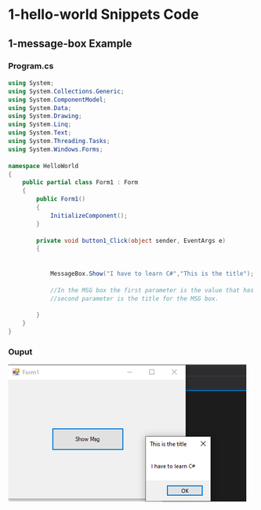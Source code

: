 # 1-hello-world Snippets Code

## 1-message-box Example

### Program.cs

```c#
using System;
using System.Collections.Generic;
using System.ComponentModel;
using System.Data;
using System.Drawing;
using System.Linq;
using System.Text;
using System.Threading.Tasks;
using System.Windows.Forms;

namespace HelloWorld
{
    public partial class Form1 : Form
    {
        public Form1()
        {
            InitializeComponent();
        }

        private void button1_Click(object sender, EventArgs e)
        {


            MessageBox.Show("I have to learn C#","This is the title");

            //In the MSG box the first parameter is the value that has display.
            //second parameter is the title for the MSG box.

        }
    }
}


```

### Ouput

![1-message-box](media/1.PNG)






      





